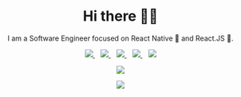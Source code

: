 <h1 align='center'>Hi there 👋🏾</h1>

<p align='center'>I am a Software Engineer focused on React Native 💙 and React.JS 💛. </p>

<p align='center'>
<a href="">
  <img src="https://img.shields.io/badge/twitter-%231DA1F2.svg?&style=for-the-badge&logo=twitter&logoColor=white" />
</a>&nbsp;&nbsp;
<a href="">
  <img src="https://img.shields.io/badge/linkedin-%230077B5.svg?&style=for-the-badge&logo=linkedin&logoColor=white" />
</a>&nbsp;&nbsp;
<a href="#">
  <img src="https://img.shields.io/badge/medium-%2312100E.svg?&style=for-the-badge&logo=medium&logoColor=white" />
</a>&nbsp;&nbsp;
<a href="mailto:">
  <img src="https://img.shields.io/badge/email me-%23D14836.svg?&style=for-the-badge&logo=gmail&logoColor=white" />
</a>&nbsp;&nbsp;
<img src="https://gpvc.arturio.dev/ankeshparsad" />
</p>
<p align='center'><a href="https://github.com/ankeshparsad">
  <img align="center" src="https://github-readme-stats.vercel.app/api/top-langs/?username=ankeshparsad&theme=dark&hide_langs_below=1" />
</a></p>

<p align='center'>
<img src="https://github-readme-stats.vercel.app/api?username=ankeshparsad&theme=transparent&show_icons=true&title_color=ffffff&icon_color=bb2acf&text_color=daf7dc&bg_color=191919">
</p>
